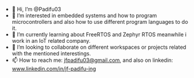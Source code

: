 - 👋 Hi, I’m @Padifu03
- 👀 I’m interested in embedded systems and how to program microcontrollers and also how to use different program languages to do it.
- 🌱 I’m currently learning about FreeRTOS and Zephyr RTOS meanwhile i work in an IoT related company.
- 💞️ I’m looking to collaborate on different workspaces or projects related with the mentioned interestings.
- 📫 How to reach me: jfpadifu03@gmail.com, and also on linkedin:  www.linkedin.com/in/jf-padifu-ing

<!---
Padifu03/Padifu03 is a ✨ special ✨ repository because its `README.md` (this file) appears on your GitHub profile.
You can click the Preview link to take a look at your changes.
--->
